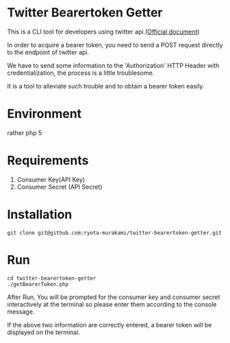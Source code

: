 # Twitter Bearertoken Getter

This is a CLI tool for developers using twitter api.([Official document](https://dev.twitter.com/oauth/reference/post/oauth2/token))

In order to acquire a bearer token, you need to send a POST request directly to the endpoint of twitter api.

We have to send some information to the 'Authorization' HTTP Header with credentialization, the process is a little troublesome.

It is a tool to alleviate such trouble and to obtain a bearer token easily.

# Environment
rather php 5

# Requirements
1. Consumer Key(API Key)
2. Consumer Secret (API Secret)

# Installation

```
git clone git@github.com:ryota-murakami/twitter-bearertoken-getter.git
```

# Run

```
cd twitter-bearertoken-getter
./getBearerToken.php
```

After Run,
You will be prompted for the consumer key and consumer secret interactively at the terminal so please enter them according to the console message.

If the above two information are correctly entered, a bearer token will be displayed on the terminal.
